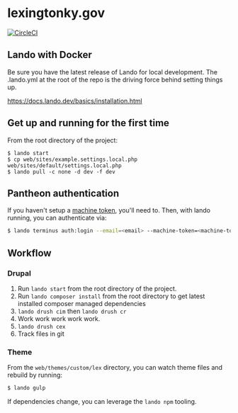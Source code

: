 # lexingtonky.gov

[![CircleCI](https://circleci.com/gh/lfucg/lexingtonky.gov.svg?style=shield)](https://circleci.com/gh/lfucg/lexingtonky.gov)

## Lando with Docker
Be sure you have the latest release of Lando for local development. The .lando.yml at the root of the repo is the driving force behind setting things up.

https://docs.lando.dev/basics/installation.html

## Get up and running for the first time
From the root directory of the project:

```console
$ lando start
$ cp web/sites/example.settings.local.php web/sites/default/settings.local.php
$ lando pull -c none -d dev -f dev
```

## Pantheon authentication
If you haven't setup a [machine token](https://pantheon.io/docs/machine-tokens), you'll need to. Then, with lando running, you can authenticate via:

```bash
$ lando terminus auth:login --email=<email> --machine-token=<machine-tocken>
```

## Workflow

### Drupal

1. Run `lando start` from the root directory of the project.
3. Run `lando composer install` from the root directory to get latest installed composer managed dependencies
4. `lando drush cim` then `lando drush cr`
5. Work work work work work.
6. `lando drush cex`
7. Track files in git

### Theme
From the `web/themes/custom/lex` directory, you can watch theme files and rebuild by running:

```bash
$ lando gulp
```

If dependencies change, you can leverage the `lando npm` tooling.
